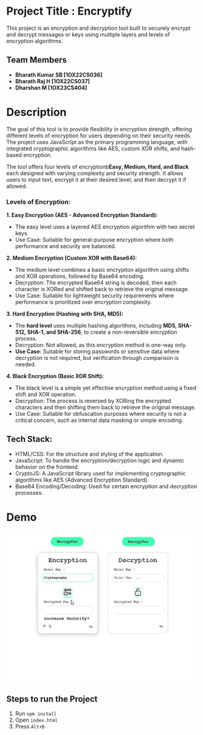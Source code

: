 
# Project Title : Encryptify
This project is an encryption and decryption tool built to securely encrypt and decrypt messages or keys using multiple layers and levels of encryption algorithms.
## Team Members         
* **Bharath Kumar SB [1OX22CS036]**
* **Bharath Raj H [1OX22CS037]**
* **Dharshan M [1OX23CS404]**

# Description
 The goal of this tool is to provide flexibility in encryption strength, offering different levels of encryption for users depending on their security needs. The project uses JavaScript as the primary programming language, with integrated cryptographic algorithms like AES, custom XOR shifts, and hash-based encryption.

The tool offers four levels of encryptionb**Easy, Medium, Hard, and Black** each designed with varying complexity and security strength. It allows users to input text, encrypt it at their desired level, and then decrypt it if allowed.

### Levels of Encryption:
**1. Easy Encryption (AES - Advanced Encryption Standard):**
   - The easy level uses a layered AES encryption algorithm with two secret keys.
   - Use Case: Suitable for general-purpose encryption where both performance and security are balanced.

**2. Medium Encryption (Custom XOR with Base64):**
   - The medium level combines a basic encryption algorithm using shifts and XOR operations, followed by Base64 encoding.
   - Decryption: The encrypted Base64 string is decoded, then each character is XORed and shifted back to retrieve the original message.
   - Use Case: Suitable for lightweight security requirements where performance is prioritized over encryption complexity.

**3. Hard Encryption (Hashing with SHA, MD5):**
   - The **hard level** uses multiple hashing algorithms, including **MD5, SHA-512, SHA-1, and SHA-256**, to create a non-reversible encryption process.
   - Decryption: Not allowed, as this encryption method is one-way only.
   - **Use Case**: Suitable for storing passwords or sensitive data where decryption is not required, but verification through comparison is needed.

**4. Black Encryption (Basic XOR Shift):**
   - The black level is a simple yet effective encryption method using a fixed shift and XOR operation.
   - Decryption: The process is reversed by XORing the encrypted characters and then shifting them back to retrieve the original message.
   - Use Case: Suitable for obfuscation purposes where security is not a critical concern, such as internal data masking or simple encoding.

## Tech Stack:
   - HTML/CSS: For the structure and styling of the application.
   - JavaScript: To handle the encryption/decryption logic and dynamic behavior on the frontend.
   - CryptoJS: A JavaScript library used for implementing cryptographic algorithms like AES (Advanced Encryption Standard).
   - Base64 Encoding/Decoding: Used for certain encryption and decryption processes.

# Demo
<img src='./utils/Demo.gif' alt="Demo screen recording showing Encryptify encryption tool interface. User selects encryption levels, enters text in a dark-themed interface, and demonstrates encryption/decryption process across different security levels. The UI features input fields, action buttons, and level selection toggles in a clean, modern design">


## Steps to run the Project 
1. Run ``npm install ``
2. Open ``index.html`` 
3. Press ``Alt+B``
   



